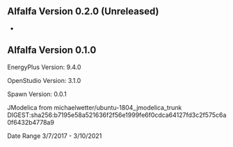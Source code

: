 ## Alfalfa Version 0.2.0 (Unreleased)

- <Fill out change log>

## Alfalfa Version 0.1.0

EnergyPlus Version: 9.4.0

OpenStudio Version: 3.1.0

Spawn Version: 0.0.1

JModelica from michaelwetter/ubuntu-1804_jmodelica_trunk
DIGEST:sha256:b7195e58a521636f2f56e1999fe6f0cdca64127fd3c2f575c6a0f6432b4778a9

Date Range 3/7/2017 - 3/10/2021
